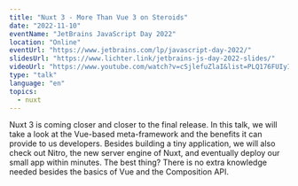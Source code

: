 ```yaml
---
title: "Nuxt 3 - More Than Vue 3 on Steroids"
date: "2022-11-10"
eventName: "JetBrains JavaScript Day 2022"
location: "Online"
eventUrl: "https://www.jetbrains.com/lp/javascript-day-2022/"
slidesUrl: "https://www.lichter.link/jetbrains-js-day-2022-slides/"
videoUrl: "https://www.youtube.com/watch?v=cSjlefuZlaI&list=PLQ176FUIyIUaHBVI1u8dEMBQkQcET9hKX&index=8"
type: "talk"
language: "en"
topics:
  - nuxt
---
```


Nuxt 3 is coming closer and closer to the final release. In this talk, we will take a look at the Vue-based meta-framework and the benefits it can provide to us developers. Besides building a tiny application, we will also check out Nitro, the new server engine of Nuxt, and eventually deploy our small app within minutes. The best thing? There is no extra knowledge needed besides the basics of Vue and the Composition API.
